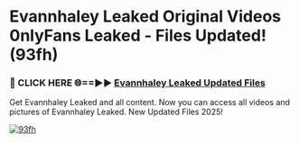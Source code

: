 # Evannhaley Leaked Original Videos 0nlyFans Leaked - Files Updated! (93fh)

<h3>🔴 CLICK HERE 🌐==►► <a href="https://tinyurl.com/4seja8ks" rel="nofollow">Evannhaley Leaked Updated Files</a></h3>

Get Evannhaley Leaked and all content. Now you can access all videos and pictures of Evannhaley Leaked. New Updated Files 2025!

[![93fh](https://i.imgur.com/EWjZXRe.gif)](https://tinyurl.com/4seja8ks)
